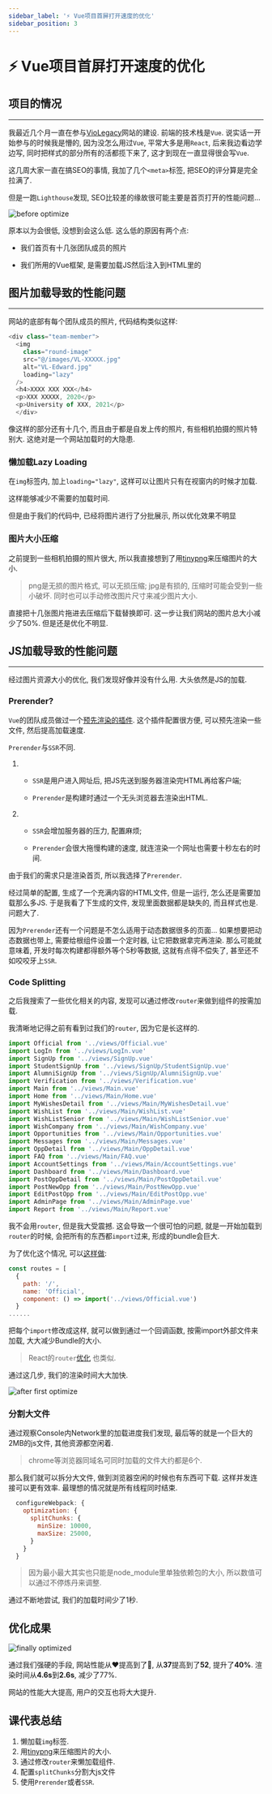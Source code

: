 ```yaml
---
sidebar_label: '⚡️ Vue项目首屏打开速度的优化'
sidebar_position: 3
---
```


# ⚡ Vue项目首屏打开速度的优化

## 项目的情况
---

我最近几个月一直在参与[VioLegacy](https://violegacy.org/)网站的建设. 前端的技术栈是`Vue`. 说实话一开始参与的时候我是懵的, 因为没怎么用过`Vue`, 平常大多是用`React`,
后来我边看边学边写, 同时把样式的部分所有的活都揽下来了, 这才到现在一直显得很会写`Vue`.

这几周大家一直在搞SEO的事情, 我加了几个`<meta>`标签, 把SEO的评分算是完全拉满了.

但是一跑`Lighthouse`发现, SEO比较差的缘故很可能主要是首页打开的性能问题...

![before optimize](/img/vue-performance/1.png)

原本以为会很低, 没想到会这么低. 这么低的原因有两个点:

- 我们首页有十几张团队成员的照片

- 我们所用的Vue框架, 是需要加载JS然后注入到HTML里的

## 图片加载导致的性能问题
---

网站的底部有每个团队成员的照片, 代码结构类似这样:

```js
<div class="team-member">
  <img
    class="round-image"
    src="@/images/VL-XXXXX.jpg"
    alt="VL-Edward.jpg"
    loading="lazy"
  />
  <h4>XXXX XXX XXX</h4>
  <p>XXX XXXXX, 2020</p>
  <p>University of XXX, 2021</p>
  </div>
```

像这样的部分还有十几个, 而且由于都是自发上传的照片, 有些相机拍摄的照片特别大. 这绝对是一个网站加载时的大隐患.

### 懒加载Lazy Loading

在`img`标签内, 加上`loading="lazy"`, 这样可以让图片只有在视窗内的时候才加载.

这样能够减少不需要的加载时间.

但是由于我们的代码中, 已经将图片进行了分批展示, 所以优化效果不明显

### 图片大小压缩

之前提到一些相机拍摄的照片很大, 所以我直接想到了用[tinypng](https://tinypng.com)来压缩图片的大小.

> png是无损的图片格式, 可以无损压缩; jpg是有损的, 压缩时可能会受到一些小破坏. 同时也可以手动修改图片尺寸来减少图片大小.

直接把十几张图片拖进去压缩后下载替换即可. 这一步让我们网站的图片总大小减少了50%. 但是还是优化不明显.

## JS加载导致的性能问题
---

经过图片资源大小的优化, 我们发现好像并没有什么用. 大头依然是JS的加载.

### Prerender?

`Vue`的团队成员做过一个[预先渲染的插件](https://github.com/chrisvfritz/prerender-spa-plugin). 这个插件配置很方便, 可以预先渲染一些文件, 然后提高加载速度.

`Prerender`与`SSR`不同.
1. - `SSR`是用户进入网址后, 把JS先送到服务器渲染完HTML再给客户端;

   - `Prerender`是构建时通过一个无头浏览器去渲染出HTML.
2. - `SSR`会增加服务器的压力, 配置麻烦;

   - `Prerender`会很大拖慢构建的速度, 就连渲染一个网址也需要十秒左右的时间.

由于我们的需求只是渲染首页, 所以我选择了`Prerender`.

经过简单的配置, 生成了一个充满内容的HTML文件, 但是一运行, 怎么还是需要加载那么多JS. 于是我看了下生成的文件, 发现里面数据都是缺失的, 而且样式也是.
问题大了.

因为`Prerender`还有一个问题是不怎么适用于动态数据很多的页面... 如果想要把动态数据也带上, 需要给根组件设置一个定时器, 让它把数据拿完再渲染.
那么可能就意味着, 开发时每次构建都得额外等个5秒等数据, 这就有点得不偿失了, 甚至还不如咬咬牙上`SSR`.

### Code Splitting

之后我搜索了一些优化相关的内容, 发现可以通过修改`router`来做到组件的按需加载.

我清晰地记得之前有看到过我们的`router`, 因为它是长这样的.

```js
import Official from '../views/Official.vue'
import LogIn from '../views/LogIn.vue'
import SignUp from '../views/SignUp.vue'
import StudentSignUp from '../views/SignUp/StudentSignUp.vue'
import AlumniSignUp from '../views/SignUp/AlumniSignUp.vue'
import Verification from '../views/Verification.vue'
import Main from '../views/Main.vue'
import Home from '../views/Main/Home.vue'
import MyWishesDetail from '../views/Main/MyWishesDetail.vue'
import WishList from '../views/Main/WishList.vue'
import WishListSenior from '../views/Main/WishListSenior.vue'
import WishCompany from '../views/Main/WishCompany.vue'
import Opportunities from '../views/Main/Opportunities.vue'
import Messages from '../views/Main/Messages.vue'
import OppDetail from '../views/Main/OppDetail.vue'
import FAQ from '../views/Main/FAQ.vue'
import AccountSettings from '../views/Main/AccountSettings.vue'
import Dashboard from '../views/Main/Dashboard.vue'
import PostOppDetail from '../views/Main/PostOppDetail.vue'
import PostNewOpp from '../views/Main/PostNewOpp.vue'
import EditPostOpp from '../views/Main/EditPostOpp.vue'
import AdminPage from '../views/Main/AdminPage.vue'
import Report from '../views/Main/Report.vue'
```

我不会用`router`, 但是我大受震撼. 这会导致一个很可怕的问题, 就是一开始加载到`router`的时候, 会把所有的东西都`import`过来, 形成的bundle会巨大.

为了优化这个情况, 可以[这样做](https://www.bacancytechnology.com/blog/vuejs-app-performance-optimization#3):

```js
const routes = [
  {
    path: '/',
    name: 'Official',
    component: () => import('../views/Official.vue')
  }
......
```

把每个`import`修改成这样, 就可以做到通过一个回调函数, 按需import外部文件来加载, 大大减少Bundle的大小.

> React的`router`[优化](https://serverless-stack.com/chapters/code-splitting-in-create-react-app.html#:~:text=Code%20Splitting%20in%20Create%20React%20App%201%20Code,the%20Async%20Component.%20...%205%20Next%20Steps.%20) 也类似.

通过这几步, 我们的渲染时间大大加快.

![after first optimize](/img/vue-performance/2.png)

### 分割大文件

通过观察Console内Network里的加载进度我们发现, 最后等的就是一个巨大的2MB的js文件, 其他资源都空闲着.

> chrome等浏览器同域名可同时加载的文件大约都是6个.

那么我们就可以拆分大文件, 做到浏览器空闲的时候也有东西可下载. 这样并发连接可以更有效率. 最理想的情况就是所有线程同时结束.

```js
  configureWebpack: {
    optimization: {
      splitChunks: {
        minSize: 10000,
        maxSize: 25000,
      }
    }
  }
```

> 因为最小最大其实也只能是node_module里单独依赖包的大小, 所以数值可以通过不停炼丹来调整.

通过不断地尝试, 我们的加载时间少了1秒.

## 优化成果

![finally optimized](/img/vue-performance/3.png)

通过我们强硬的手段, 网站性能从❤️提高到了💛, 从**37**提高到了**52**, 提升了**40%**. 渲染时间从**4.6s**到**2.6s**, 减少了77%.

网站的性能大大提高, 用户的交互也将大大提升.

## 课代表总结

1. 懒加载`img`标签.
2. 用[tinypng](https://tinypng.com)来压缩图片的大小.
3. 通过修改`router`来懒加载组件.
4. 配置`splitChunks`分割大js文件
4. 使用`Prerender`或者`SSR`.
